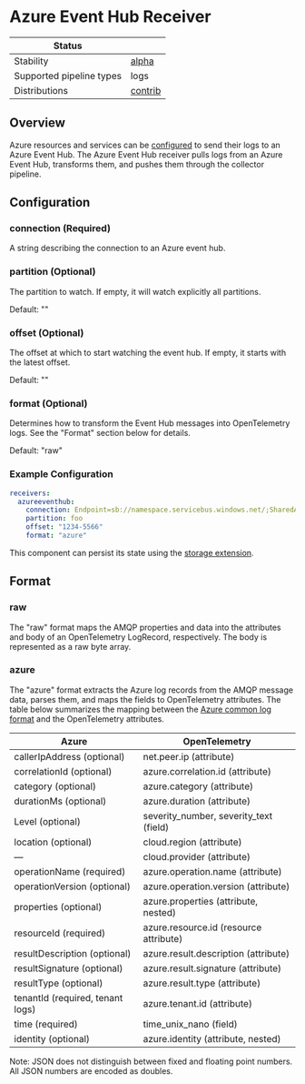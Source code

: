 # Azure Event Hub Receiver

| Status                   |           |
| ------------------------ |-----------|
| Stability                | [alpha]   |
| Supported pipeline types | logs      |
| Distributions            | [contrib] |

## Overview
Azure resources and services can be
[configured](https://learn.microsoft.com/en-us/azure/azure-monitor/essentials/diagnostic-settings)
to send their logs to an Azure Event Hub. The Azure Event Hub receiver pulls logs from an Azure
Event Hub, transforms them, and pushes them through the collector pipeline.

## Configuration

### connection (Required)
A string describing the connection to an Azure event hub.

### partition (Optional)
The partition to watch. If empty, it will watch explicitly all partitions.

Default: ""

### offset (Optional)
The offset at which to start watching the event hub. If empty, it starts with the latest offset.

Default: ""

### format (Optional)
Determines how to transform the Event Hub messages into OpenTelemetry logs. See the "Format"
section below for details.

Default: "raw"

### Example Configuration

```yaml
receivers:
  azureeventhub:
    connection: Endpoint=sb://namespace.servicebus.windows.net/;SharedAccessKeyName=RootManageSharedAccessKey;SharedAccessKey=superSecret1234=;EntityPath=hubName
    partition: foo
    offset: "1234-5566"
    format: "azure"
```

This component can persist its state using the [storage extension].

## Format

### raw

The "raw" format maps the AMQP properties and data into the
attributes and body of an OpenTelemetry LogRecord, respectively.
The body is represented as a raw byte array.

### azure

The "azure" format extracts the Azure log records from the AMQP
message data, parses them, and maps the fields to OpenTelemetry
attributes. The table below summarizes the mapping between the 
[Azure common log format](https://learn.microsoft.com/en-us/azure/azure-monitor/essentials/resource-logs-schema)
and the OpenTelemetry attributes.


| Azure                            | OpenTelemetry                          | 
|----------------------------------|----------------------------------------|
| callerIpAddress (optional)       | net.peer.ip (attribute)                | 
| correlationId (optional)         | azure.correlation.id (attribute)       | 
| category (optional)              | azure.category (attribute)             | 
| durationMs (optional)            | azure.duration (attribute)             | 
| Level (optional)                 | severity_number, severity_text (field) | 
| location (optional)              | cloud.region (attribute)               | 
| —                                | cloud.provider (attribute)             | 
| operationName (required)         | azure.operation.name (attribute)       |
| operationVersion (optional)      | azure.operation.version (attribute)    | 
| properties (optional)            | azure.properties (attribute, nested)   | 
| resourceId (required)            | azure.resource.id (resource attribute) | 
| resultDescription (optional)     | azure.result.description (attribute)   | 
| resultSignature (optional)       | azure.result.signature (attribute)     | 
| resultType (optional)            | azure.result.type (attribute)          | 
| tenantId (required, tenant logs) | azure.tenant.id (attribute)            | 
| time (required)                  | time_unix_nano (field)                 | 
| identity (optional)              | azure.identity (attribute, nested)     |

Note: JSON does not distinguish between fixed and floating point numbers. All
JSON numbers are encoded as doubles.

[alpha]: https://github.com/open-telemetry/opentelemetry-collector#alpha
[contrib]: https://github.com/open-telemetry/opentelemetry-collector-releases/tree/main/distributions/otelcol-contrib
[storage extension]: https://github.com/open-telemetry/opentelemetry-collector-contrib/tree/main/extension/storage
